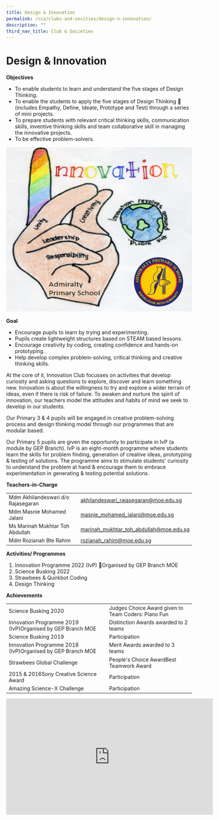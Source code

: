```yaml
---
title: Design & Innovation
permalink: /cca/clubs-and-socities/design-n-innovation/
description: ""
third_nav_title: Club & Societies
---
```

# Design &amp; Innovation
**Objectives**

- To enable students to learn and understand the five stages of Design Thinking.
- To enable the students to apply the five stages of Design Thinking  (includes Empathy, Define, Ideate, Prototype and Test) through a series of mini projects.
- To prepare students with relevant critical thinking skills, communication skills, inventive thinking skills and team collaborative skill in managing the innovative projects.
- To be effective problem-solvers.

![](/images/Picture1-1.png)

**Goal**

- Encourage pupils to learn by trying and experimenting.
- Pupils create lightweight structures based on STEAM based lessons.
- Encourage creativity by coding, creating confidence and hands-on prototyping.
- Help develop complex problem-solving, critical thinking and creative thinking skills.

At the core of it, Innovation Club focusses on activities that develop curiosity and asking questions to explore, discover and learn something new. Innovation is about the willingness to try and explore a wider terrain of ideas, even if there is risk of failure. To awaken and nurture the spirit of innovation, our teachers model the attitudes and habits of mind we seek to develop in our students.

Our Primary 3 &amp; 4 pupils will be engaged in creative problem-solving process and design thinking model through our programmes that are modular based.

Our Primary 5 pupils are given the opportunity to participate in IvP (a module by GEP Branch). IvP is an eight-month programme where students learn the skills for problem finding, generation of creative ideas, prototyping &amp; testing of solutions. The programme aims to stimulate students' curiosity to understand the problem at hand &amp; encourage them to embrace experimentation in generating &amp; testing potential solutions.

**Teachers-in-Charge**

|                                    |                                         |
| ---------------------------------- | --------------------------------------- |
| Mdm Akhilandeswari d/o Rajasegaran | akhilandeswari_rajasegaran@moe.edu.sg   |
| Mdm Masnie Mohamed Jalani          | masnie_mohamed_jalani@moe.edu.sg        |
| Ms Marinah Mukhtar Toh Abdullah    | marinah_mukhtar_toh_abdullah@moe.edu.sg |
| Mdm Rozianah Bte Rahim             | rozianah_rahim@moe.edu.sg               |

**Activities/ Programmes**

1. Innovation Programme 2022 (IvP) Organised by GEP Branch MOE
2. Science Busking 2022
3. Strawbees &amp; Quirkbot Coding
4. Design Thinking

**Achievements**

|                                                            |                                                     |
| ---------------------------------------------------------- | --------------------------------------------------- |
| Science Busking 2020                                       | Judges Choice Award given to Team Coders: Piano Fun |
| Innovation Programme 2019 (IvP)Organised by GEP Branch MOE | Distinction Awards awarded to 2 teams               |
| Science Busking 2019                                       | Participation                                       |
| Innovation Programme 2018 (IvP)Organised by GEP Branch MOE | Merit Awards awarded to 3 teams                     |
| Strawbees Global Challenge                                 | People's Choice AwardBest Teamwork Award            |
| 2015 &amp; 2016Sony Creative Science Award                     | Participation                                       |
| Amazing Science-X Challenge                                | Participation                                       |

<iframe width="560" height="315" src="https://www.youtube.com/embed/XoeVMT5hMYY" title="YouTube video player" frameborder="0" allow="accelerometer; autoplay; clipboard-write; encrypted-media; gyroscope; picture-in-picture" allowfullscreen=""></iframe>